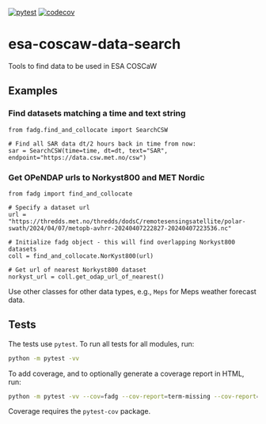 [![pytest](https://github.com/metno/esa-coscaw-data-search/actions/workflows/pytest.yml/badge.svg)](https://github.com/metno/esa-coscaw-data-search/actions/workflows/pytest.yml)
[![codecov](https://codecov.io/gh/metno/esa-coscaw-data-search/branch/main/graph/badge.svg)](https://codecov.io/gh/metno/esa-coscaw-data-search)

# esa-coscaw-data-search
Tools to find data to be used in ESA COSCaW

## Examples

### Find datasets matching a time and text string

```
from fadg.find_and_collocate import SearchCSW

# Find all SAR data dt/2 hours back in time from now:
sar = SearchCSW(time=time, dt=dt, text="SAR", endpoint="https://data.csw.met.no/csw")
```

### Get OPeNDAP urls to Norkyst800 and MET Nordic

```
from fadg import find_and_collocate

# Specify a dataset url
url = "https://thredds.met.no/thredds/dodsC/remotesensingsatellite/polar-swath/2024/04/07/metopb-avhrr-20240407222827-20240407223536.nc"

# Initialize fadg object - this will find overlapping Norkyst800 datasets
coll = find_and_collocate.NorKyst800(url)

# Get url of nearest Norkyst800 dataset
norkyst_url = coll.get_odap_url_of_nearest()

```

Use other classes for other data types, e.g., `Meps` for Meps weather forecast data.

## Tests

The tests use `pytest`. To run all tests for all modules, run:
```bash
python -m pytest -vv
```

To add coverage, and to optionally generate a coverage report in HTML, run:
```bash
python -m pytest -vv --cov=fadg --cov-report=term-missing --cov-report=html
```
Coverage requires the `pytest-cov` package.


